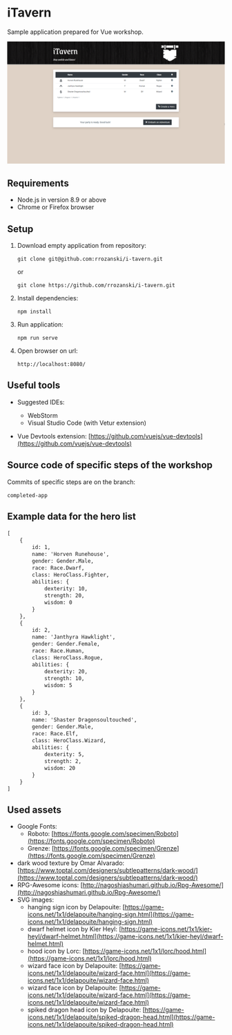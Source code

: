 # iTavern

Sample application prepared for Vue workshop.

![iTavern](./i-tavern.png)

## Requirements

- Node.js in version 8.9 or above
- Chrome or Firefox browser

## Setup

1. Download empty application from repository:

   ```
   git clone git@github.com:rrozanski/i-tavern.git
   ```
   or
   ```
   git clone https://github.com/rrozanski/i-tavern.git
   ```
2. Install dependencies:

   ```
   npm install
   ```
3. Run application:

   ```
   npm run serve
   ```
4. Open browser on url:

   ```
   http://localhost:8080/
   ```

## Useful tools

- Suggested IDEs:
   - WebStorm
   - Visual Studio Code (with Vetur extension)

- Vue Devtools extension: [https://github.com/vuejs/vue-devtools](https://github.com/vuejs/vue-devtools)

## Source code of specific steps of the workshop

Commits of specific steps are on the branch:
```
completed-app
```

## Example data for the hero list

```
[
    {
        id: 1,
        name: 'Horven Runehouse',
        gender: Gender.Male,
        race: Race.Dwarf,
        class: HeroClass.Fighter,
        abilities: {
            dexterity: 10,
            strength: 20,
            wisdom: 0
        }
    },
    {
        id: 2,
        name: 'Janthyra Hawklight',
        gender: Gender.Female,
        race: Race.Human,
        class: HeroClass.Rogue,
        abilities: {
            dexterity: 20,
            strength: 10,
            wisdom: 5
        }
    },
    {
        id: 3,
        name: 'Shaster Dragonsoultouched',
        gender: Gender.Male,
        race: Race.Elf,
        class: HeroClass.Wizard,
        abilities: {
            dexterity: 5,
            strength: 2,
            wisdom: 20
        }
    }
]
```

## Used assets
- Google Fonts:
  - Roboto: [https://fonts.google.com/specimen/Roboto](https://fonts.google.com/specimen/Roboto)
  - Grenze: [https://fonts.google.com/specimen/Grenze](https://fonts.google.com/specimen/Grenze)
- dark wood texture by Omar Alvarado: [https://www.toptal.com/designers/subtlepatterns/dark-wood/](https://www.toptal.com/designers/subtlepatterns/dark-wood/)
- RPG-Awesome icons: [http://nagoshiashumari.github.io/Rpg-Awesome/](http://nagoshiashumari.github.io/Rpg-Awesome/)
- SVG images:
  - hanging sign icon by Delapouite: [https://game-icons.net/1x1/delapouite/hanging-sign.html](https://game-icons.net/1x1/delapouite/hanging-sign.html)
  - dwarf helmet icon by Kier Heyl: [https://game-icons.net/1x1/kier-heyl/dwarf-helmet.html](https://game-icons.net/1x1/kier-heyl/dwarf-helmet.html)
  - hood icon by Lorc: [https://game-icons.net/1x1/lorc/hood.html](https://game-icons.net/1x1/lorc/hood.html)
  - wizard face icon by Delapouite: [https://game-icons.net/1x1/delapouite/wizard-face.html](https://game-icons.net/1x1/delapouite/wizard-face.html)
  - wizard face icon by Delapouite: [https://game-icons.net/1x1/delapouite/wizard-face.html](https://game-icons.net/1x1/delapouite/wizard-face.html)
  - spiked dragon head icon by Delapouite: [https://game-icons.net/1x1/delapouite/spiked-dragon-head.html](https://game-icons.net/1x1/delapouite/spiked-dragon-head.html)
